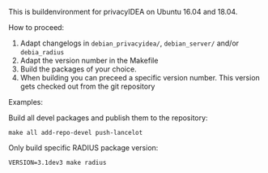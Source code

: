This is buildenvironment for privacyIDEA on Ubuntu 16.04 and 18.04.

How to proceed:

1. Adapt changelogs in ``debian_privacyidea/``, ``debian_server/`` and/or ``debia_radius``
2. Adapt the version number in the Makefile
3. Build the packages of your choice.
4. When building you can preceed a specific version number.
   This version gets checked out from the git repository

Examples:

Build all devel packages and publish them to the repository:

    make all add-repo-devel push-lancelot

Only build specific RADIUS package version:

    VERSION=3.1dev3 make radius
